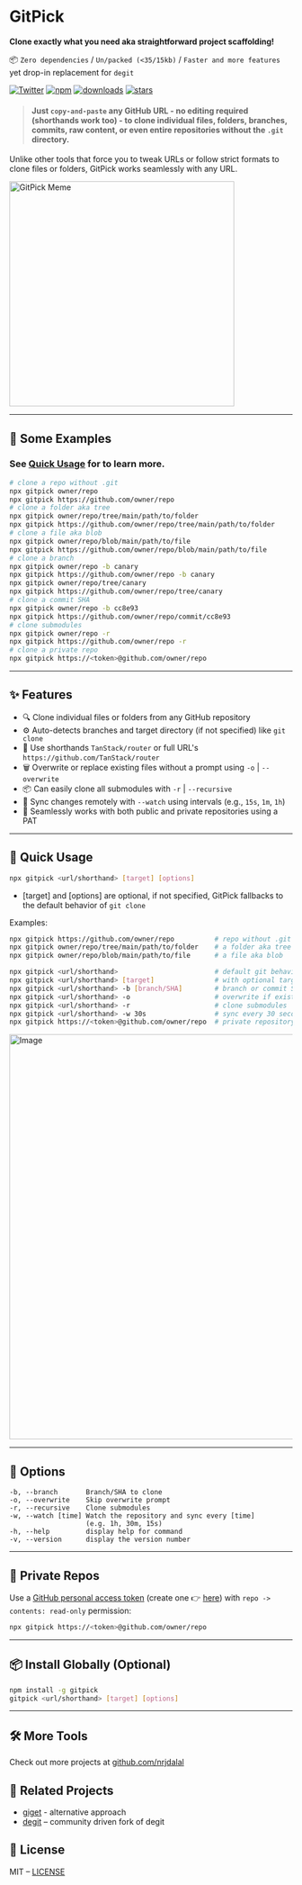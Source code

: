 # GitPick

**Clone exactly what you need aka straightforward project scaffolding!**

📦 `Zero dependencies` / `Un/packed (<35/15kb)` / `Faster and more features` yet drop-in replacement for `degit`

[![Twitter](https://img.shields.io/twitter/follow/nrjdalal_com?label=%40nrjdalal_com)](https://twitter.com/nrjdalal_com)
[![npm](https://img.shields.io/npm/v/gitpick?color=red&logo=npm)](https://www.npmjs.com/package/gitpick)
[![downloads](https://img.shields.io/npm/dt/gitpick?color=red&logo=npm)](https://www.npmjs.com/package/gitpick)
[![stars](https://img.shields.io/github/stars/nrjdalal/gitpick?color=blue)](https://github.com/nrjdalal/gitpick)

> #### Just `copy-and-paste` any GitHub URL - no editing required (shorthands work too) - to clone individual files, folders, branches, commits, raw content, or even entire repositories without the `.git` directory.

Unlike other tools that force you to tweak URLs or follow strict formats to clone files or folders, GitPick works seamlessly with any URL.

<img width="400" alt="GitPick Meme" src="https://github.com/user-attachments/assets/180c3e5b-320c-48d7-aaf9-a7402e74c882" />

---

## 📖 Some Examples

### See [Quick Usage](#🚀-quick-usage) for to learn more.

```sh
# clone a repo without .git
npx gitpick owner/repo
npx gitpick https://github.com/owner/repo
# clone a folder aka tree
npx gitpick owner/repo/tree/main/path/to/folder
npx gitpick https://github.com/owner/repo/tree/main/path/to/folder
# clone a file aka blob
npx gitpick owner/repo/blob/main/path/to/file
npx gitpick https://github.com/owner/repo/blob/main/path/to/file
# clone a branch
npx gitpick owner/repo -b canary
npx gitpick https://github.com/owner/repo -b canary
npx gitpick owner/repo/tree/canary
npx gitpick https://github.com/owner/repo/tree/canary
# clone a commit SHA
npx gitpick owner/repo -b cc8e93
npx gitpick https://github.com/owner/repo/commit/cc8e93
# clone submodules
npx gitpick owner/repo -r
npx gitpick https://github.com/owner/repo -r
# clone a private repo
npx gitpick https://<token>@github.com/owner/repo
```

---

## ✨ Features

- 🔍 Clone individual files or folders from any GitHub repository
- ⚙️ Auto-detects branches and target directory (if not specified) like `git clone`
- 🧠 Use shorthands `TanStack/router` or full URL's `https://github.com/TanStack/router`
- 🗑️ Overwrite or replace existing files without a prompt using `-o` | `--overwrite`
- 📦 Can easily clone all submodules with `-r` | `--recursive`
- 🔁 Sync changes remotely with `--watch` using intervals (e.g., `15s`, `1m`, `1h`)
- 🔐 Seamlessly works with both public and private repositories using a PAT

---

## 🚀 Quick Usage

```sh
npx gitpick <url/shorthand> [target] [options]
```

- [target] and [options] are optional, if not specified, GitPick fallbacks to the default behavior of `git clone`

Examples:

```sh
npx gitpick https://github.com/owner/repo          # repo without .git
npx gitpick owner/repo/tree/main/path/to/folder    # a folder aka tree
npx gitpick owner/repo/blob/main/path/to/file      # a file aka blob

npx gitpick <url/shorthand>                        # default git behavior
npx gitpick <url/shorthand> [target]               # with optional target
npx gitpick <url/shorthand> -b [branch/SHA]        # branch or commit SHA
npx gitpick <url/shorthand> -o                     # overwrite if exists
npx gitpick <url/shorthand> -r                     # clone submodules
npx gitpick <url/shorthand> -w 30s                 # sync every 30 seconds
npx gitpick https://<token>@github.com/owner/repo  # private repository
```

<img width="720" alt="Image" src="https://github.com/user-attachments/assets/ddbc41b4-bfc6-4287-bb85-eb949d723591" />

---

## 🔧 Options

```
-b, --branch       Branch/SHA to clone
-o, --overwrite    Skip overwrite prompt
-r, --recursive    Clone submodules
-w, --watch [time] Watch the repository and sync every [time]
                   (e.g. 1h, 30m, 15s)
-h, --help         display help for command
-v, --version      display the version number
```

---

## 🔐 Private Repos

Use a [GitHub personal access token](https://docs.github.com/en/authentication/keeping-your-account-and-data-secure/managing-your-personal-access-tokens#about-personal-access-tokens) (create one 👉 [here](https://github.com/settings/personal-access-tokens/new)) with `repo -> contents: read-only` permission:

```sh
npx gitpick https://<token>@github.com/owner/repo
```

---

## 📦 Install Globally (Optional)

```sh
npm install -g gitpick
gitpick <url/shorthand> [target] [options]
```

---

## 🛠 More Tools

Check out more projects at [github.com/nrjdalal](https://github.com/nrjdalal)

## 🔗 Related Projects

- [giget](https://github.com/unjs/giget) - alternative approach
- [degit](https://github.com/tiged/tiged) – community driven fork of degit

## 📄 License

MIT – [LICENSE](LICENSE)
